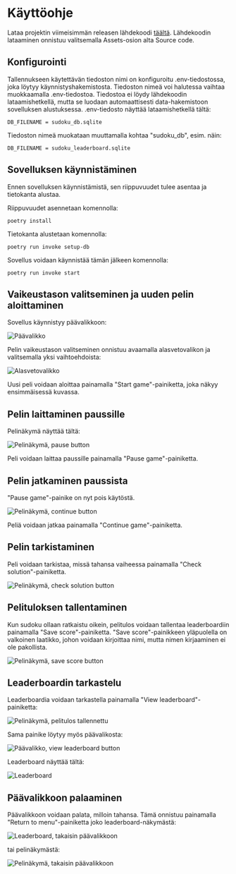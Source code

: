 # Käyttöohje

Lataa projektin viimeisimmän releasen lähdekoodi [täältä](https://github.com/uyenmh/ot-harjoitustyo/releases/tag/loppupalautus). Lähdekoodin lataaminen onnistuu valitsemalla Assets-osion alta Source code.

## Konfigurointi

Tallennukseen käytettävän tiedoston nimi on konfiguroitu .env-tiedostossa, joka löytyy käynnistyshakemistosta. Tiedoston nimeä voi halutessa vaihtaa muokkaamalla .env-tiedostoa. Tiedostoa ei löydy lähdekoodin lataamishetkellä, mutta se luodaan automaattisesti data-hakemistoon sovelluksen alustuksessa. .env-tiedosto näyttää lataamishetkellä tältä:

```
DB_FILENAME = sudoku_db.sqlite
```

Tiedoston nimeä muokataan muuttamalla kohtaa "sudoku_db", esim. näin:

```
DB_FILENAME = sudoku_leaderboard.sqlite
```

## Sovelluksen käynnistäminen

Ennen sovelluksen käynnistämistä, sen riippuvuudet tulee asentaa ja tietokanta alustaa.


Riippuvuudet asennetaan komennolla:

```
poetry install
```

Tietokanta alustetaan komennolla:

```
poetry run invoke setup-db
```

Sovellus voidaan käynnistää tämän jälkeen komennolla:

```
poetry run invoke start
```


## Vaikeustason valitseminen ja uuden pelin aloittaminen

Sovellus käynnistyy päävalikkoon:

![Päävalikko](./kuvat/main_menu.png)

Pelin vaikeustason valitseminen onnistuu avaamalla alasvetovalikon ja valitsemalla yksi vaihtoehdoista:

![Alasvetovalikko](./kuvat/main_menu_choose_difficulty.png)

Uusi peli voidaan aloittaa painamalla "Start game"-painiketta, joka näkyy ensimmäisessä kuvassa.

## Pelin laittaminen paussille

Pelinäkymä näyttää tältä:

![Pelinäkymä, pause button](./kuvat/pause_game.png)

Peli voidaan laittaa paussille painamalla "Pause game"-painiketta.

## Pelin jatkaminen paussista

"Pause game"-painike on nyt pois käytöstä.

![Pelinäkymä, continue button](./kuvat/continue_game.png)

Peliä voidaan jatkaa painamalla "Continue game"-painiketta.

## Pelin tarkistaminen

Peli voidaan tarkistaa, missä tahansa vaiheessa painamalla "Check solution"-painiketta.

![Pelinäkymä, check solution button](./kuvat/pause_game.png)

## Pelituloksen tallentaminen

Kun sudoku ollaan ratkaistu oikein, pelitulos voidaan tallentaa leaderboardiin painamalla "Save score"-painiketta. "Save score"-painikkeen yläpuolella on valkoinen laatikko, johon voidaan kirjoittaa nimi, mutta nimen kirjaaminen ei ole pakollista.

![Pelinäkymä, save score button](./kuvat/save_score.png)

## Leaderboardin tarkastelu

Leaderboardia voidaan tarkastella painamalla "View leaderboard"-painiketta:

![Pelinäkymä, pelitulos tallennettu](./kuvat/score_saved.png)

Sama painike löytyy myös päävalikosta:

![Päävalikko, view leaderboard button](./kuvat/main_menu.png)

Leaderboard näyttää tältä:

![Leaderboard](./kuvat/view_leaderboard.png)

## Päävalikkoon palaaminen

Päävalikkoon voidaan palata, milloin tahansa. Tämä onnistuu painamalla "Return to menu"-painiketta joko leaderboard-näkymästä:

![Leaderboard, takaisin päävalikkoon](./kuvat/view_leaderboard.png)

tai pelinäkymästä:

![Pelinäkymä, takaisin päävalikkoon](./kuvat/score_saved.png)

